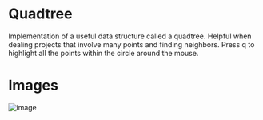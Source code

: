 # Quadtree
Implementation of a useful data structure called a quadtree. Helpful when dealing projects that involve many points and finding neighbors. 
Press q to highlight all the points within the circle around the mouse.

# Images
![image](https://github.com/Somorovd/sumruv-generative-art/assets/18534469/f96b8f8d-e1e4-4899-9b06-27214a4111e3)
